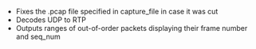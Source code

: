  - Fixes the .pcap file specified in capture_file in case it was cut
 - Decodes UDP to RTP
 - Outputs ranges of out-of-order packets displaying their frame number and seq_num
